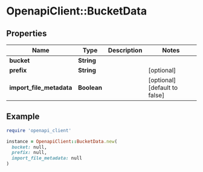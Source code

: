 # OpenapiClient::BucketData

## Properties

| Name | Type | Description | Notes |
| ---- | ---- | ----------- | ----- |
| **bucket** | **String** |  |  |
| **prefix** | **String** |  | [optional] |
| **import_file_metadata** | **Boolean** |  | [optional][default to false] |

## Example

```ruby
require 'openapi_client'

instance = OpenapiClient::BucketData.new(
  bucket: null,
  prefix: null,
  import_file_metadata: null
)
```

